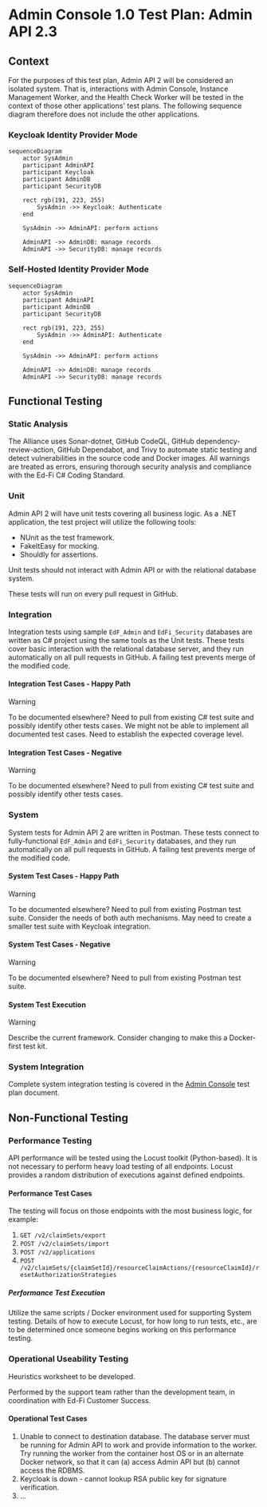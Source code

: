 # Admin Console 1.0 Test Plan: Admin API 2.3

## Context

For the purposes of this test plan, Admin API 2 will be considered an isolated
system. That is, interactions with Admin Console, Instance Management Worker,
and the Health Check Worker will be tested in the context of those other
applications' test plans. The following sequence diagram therefore does not
include the other applications.

### Keycloak Identity Provider Mode

```mermaid
sequenceDiagram
    actor SysAdmin
    participant AdminAPI
    participant Keycloak
    participant AdminDB
    participant SecurityDB

    rect rgb(191, 223, 255)
        SysAdmin ->> Keycloak: Authenticate
    end

    SysAdmin ->> AdminAPI: perform actions

    AdminAPI ->> AdminDB: manage records
    AdminAPI ->> SecurityDB: manage records
```

### Self-Hosted Identity Provider Mode

```mermaid
sequenceDiagram
    actor SysAdmin
    participant AdminAPI
    participant AdminDB
    participant SecurityDB

    rect rgb(191, 223, 255)
        SysAdmin ->> AdminAPI: Authenticate
    end
    
    SysAdmin ->> AdminAPI: perform actions

    AdminAPI ->> AdminDB: manage records
    AdminAPI ->> SecurityDB: manage records
```

## Functional Testing

### Static Analysis

The Alliance uses Sonar-dotnet, GitHub CodeQL, GitHub dependency-review-action,
GitHub Dependabot, and Trivy to automate static testing and detect
vulnerabilities in the source code and Docker images. All warnings are treated
as errors, ensuring thorough security analysis and compliance with the Ed-Fi C#
Coding Standard.

### Unit

Admin API 2 will have unit tests covering all business logic.
As a .NET application, the test project will utilize the following tools:

* NUnit as the test framework.
* FakeItEasy for mocking.
* Shouldly for assertions.

Unit tests should not interact with Admin API or with the relational database
system.

These tests will run on every pull request in GitHub.

### Integration

Integration tests using sample `EdF_Admin` and `EdFi_Security` databases are
written as C# project using the same tools as the Unit tests. These tests cover
basic interaction with the relational database server, and they run
automatically on all pull requests in GitHub. A failing test prevents merge of
the modified code.

#### Integration Test Cases - Happy Path

> [!WARNING]
> To be documented elsewhere? Need to pull from existing C# test suite
> and possibly identify other tests cases. We might not be able to implement
> all documented test cases. Need to establish the expected coverage level.

#### Integration Test Cases - Negative

> [!WARNING]
> To be documented elsewhere? Need to pull from existing C# test suite
> and possibly identify other tests cases.

### System

System tests for Admin API 2 are written in Postman. These tests connect to
fully-functional `EdF_Admin` and `EdFi_Security` databases, and they run
automatically on all pull requests in GitHub. A failing test prevents merge of
the modified code.

#### System Test Cases - Happy Path

> [!WARNING]
> To be documented elsewhere? Need to pull from existing Postman test suite.
> Consider the needs of both auth mechanisms. May need to create a smaller
> test suite with Keycloak integration.

#### System Test Cases - Negative

> [!WARNING]
> To be documented elsewhere? Need to pull from existing Postman test suite.

#### System Test Execution

> [!WARNING]
> Describe the current framework. Consider changing to make this a Docker-first
> test kit.

### System Integration

Complete system integration testing is covered in the [Admin
Console](./PLAN-console.md) test plan document.

## Non-Functional Testing

### Performance Testing

API performance will be tested using the Locust toolkit (Python-based). It is
not necessary to perform heavy load testing of all endpoints. Locust provides
a random distribution of executions against defined endpoints.

#### Performance Test Cases

The testing will focus on those endpoints with the most business logic, for
example:

1. `GET /v2/claimSets/export`
2. `POST /v2/claimSets/import`
3. `POST /v2/applications`
4. `POST /v2/claimSets/{claimSetId}/resourceClaimActions/{resourceClaimId}/resetAuthorizationStrategies`

##### Performance Test Execution

Utilize the same scripts / Docker environment used for supporting System
testing. Details of how to execute Locust, for how long to run tests, etc., are
to be determined once someone begins working on this performance testing.

### Operational Useability Testing

Heuristics worksheet to be developed.

Performed by the support team rather than the development team, in coordination
with Ed-Fi Customer Success.

#### Operational Test Cases

1. Unable to connect to destination database. The database server must be
   running for Admin API to work and provide information to the worker. Try
   running the worker from the container host OS or in an alternate Docker
   network, so that it can (a) access Admin API but (b) cannot access the RDBMS.
2. Keycloak is down - cannot lookup RSA public key for signature verification.
3. ...